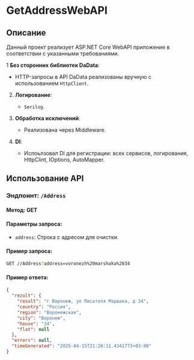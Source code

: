 # GetAddressWebAPI
## Описание
Данный проект реализует ASP.NET Core WebAPI приложение в соответствии с указанными требованиями.

1 **Без сторонних библиотек DaData**:
   - HTTP-запросы в API DaData реализованы вручную с использованием `HttpClient`.

2. **Логирование**:
   - `Serilog`.

3. **Обработка исключений**:
   - Реализована через Middleware.

3. **DI**:
   - Испоьлзовал DI для регистрации: всех сервисов, логирования, HttpClint, IOptions, AutoMapper.

## Использование API
### Эндпоинт: `/Address`
#### Метод: GET
#### Параметры запроса:
- `address`: Строка с адресом для очистки.

#### Пример запроса:
```bash
GET //Address?address=voronezh%20marshaka%2034
```

#### Пример ответа:
```json
{
  "rezult": {
    "result": "г Воронеж, ул Писателя Маршака, д 34",
    "country": "Россия",
    "region": "Воронежская",
    "city": "Воронеж",
    "house": "34",
    "flat": null
  },
  "errors": null,
  "timeGenerated": "2025-04-15T21:20:11.4341773+03:00"
}
```
